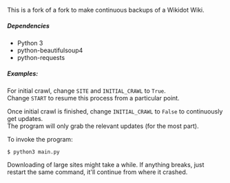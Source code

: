 This is a fork of a fork to make continuous backups of a Wikidot Wiki.

##### Dependencies
* Python 3
* python-beautifulsoup4
* python-requests

##### Examples:
For initial crawl,
change `SITE` and `INITIAL_CRAWL` to `True`.\
Change `START` to resume this process from a particular point.

Once initial crawl is finished, change `INITIAL_CRAWL` to `False` to continuously get updates.\
The program will only grab the relevant updates (for the most part).

To invoke the program:
```
$ python3 main.py
```

Downloading of large sites might take a while. If anything breaks, just restart the same command, it'll continue from where it crashed.
